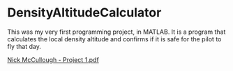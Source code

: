 # DensityAltitudeCalculator
This was my very first programming project, in MATLAB. It is a program that calculates the local density altitude and confirms if it is safe for the pilot to fly that day.

[Nick McCullough - Project 1.pdf](https://github.com/mccnick/DensityAltitudeCalculator/files/11074321/Nick.McCullough.-.Project.1.pdf)
